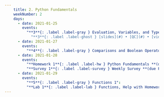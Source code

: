 ```yaml
---
    title: 2. Python Fundamentals
    weekNumber: 2
    days:
      - date: 2021-01-25
        events:
          "**3**{: .label .label-gray } Evaluation, Variables, and Types":
            "**3**{: .label .label-ghost } [slides](#) • [QC](#) • [video](#) • [code](#) • [code HTML](#) • readings: [CIT 3.2](#), [SPR 5](#)"
      - date: 2021-01-27
        events:
          "**4**{: .label .label-gray } Comparisons and Boolean Operators":
      - date: 2021-01-28
        events:
          "**Homework 1**{: .label .label-hw } Python Fundamentals **(due Feb. 3)**":
          "**Survey 1**{: .label .label-survey } Weekly Survey **(due Feb. 3)**":
      - date: 2021-01-29
        events:
          "**5**{: .label .label-gray } Functions 1":
          "**Lab 1**{: .label .label-lab } Functions, Help with Homework 1":
---
```

